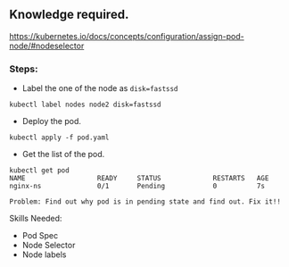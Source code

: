 ## Knowledge required.

https://kubernetes.io/docs/concepts/configuration/assign-pod-node/#nodeselector

### Steps:

- Label the one of the node as `disk=fastssd` 

```command
kubectl label nodes node2 disk=fastssd
```

- Deploy the pod.

```command
kubectl apply -f pod.yaml
```

- Get the list of the pod.

```
kubectl get pod
NAME                  READY     STATUS             RESTARTS   AGE
nginx-ns              0/1       Pending            0          7s
```

`Problem: Find out why pod is in pending state and find out. Fix it!!`

Skills Needed:

- Pod Spec
- Node Selector
- Node labels
